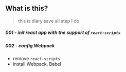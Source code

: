 

## What is this?
> this is diary save all step I do

##### 001 - init react app with the support of ```react-scripts```

##### 002 - config Webpack

  - remove ```react-scripts```
  - install Webpack, Babel
